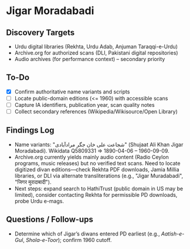 # Jigar Moradabadi

## Discovery Targets
- Urdu digital libraries (Rekhta, Urdu Adab, Anjuman Taraqqi-e-Urdu)
- Archive.org for authorized scans (DLI, Pakistani digital repositories)
- Audio archives (for performance context) – secondary priority

## To-Do
- [x] Confirm authoritative name variants and scripts
- [ ] Locate public-domain editions (<= 1960) with accessible scans
- [ ] Capture IA identifiers, publication year, scan quality notes
- [ ] Collect secondary references (Wikipedia/Wikisource/Open Library)

## Findings Log
- Name variants: "شجاعت علی خان جگر مرادآبادی" (Shujaat Ali Khan Jigar Moradabadi). Wikidata Q5809331 ⇒ 1890-04-06 – 1960-09-09.
- Archive.org currently yields mainly audio content (Radio Ceylon programs, music releases) but no verified text scans. Need to locate digitized divan editions—check Rekhta PDF downloads, Jamia Millia libraries, or DLI via alternate transliterations (e.g., "Jigar Muradabadi", "जिगर मुरादाबादी").
- Next steps: expand search to HathiTrust (public domain in US may be limited), consider contacting Rekhta for permissible PD downloads, probe Urdu e-mags.

## Questions / Follow-ups
- Determine which of Jigar’s diwans entered PD earliest (e.g., *Aatish-e-Gul*, *Shola-e-Toor*); confirm 1960 cutoff.

